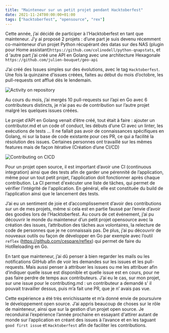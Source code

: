 ```yaml
---
title: "Mainteneur sur un petit projet pendant Hacktoberfest"
date: 2021-11-24T00:00:00+01:00
tags: ["hacktoberfest", "opensource", "rex"]
---
```


Cette année, j’ai décidé de participer à l’Hacktoberfest en tant que mainteneur. J’y ai proposé 2 projets : d’une part je suis devenu récemment co-mainteneur d’un projet Python récupérant des datas sur des NAS (plugin pour Home assistant)`https://github.com/colinodell/python-qnapstats`, et d ‘autre part j’ai créé une API en Golang avec une architecture Hexagonale `https://github.com/julien-bouquet/geo-api`

J’ai créé des Issues simples sur des évolutions, avec le tag `Hacktoberfest`. 
Une fois la quinzaine d’issues créées, faites au début du mois d’octobre, les pull-requests ont afflué dès le lendemain. 

![Activity on repository](https://i.ibb.co/R95vm2g/Screenshot-2021-11-18-at-14-08-04.png)

Au cours du mois, j’ai mergés 10 pull-requests sur l’api en Go avec 6 contributeurs distincts, je n’ai pas eu de contribution sur l’autre projet malgré les quelques issues créées.

Le projet d’API en Golang venait d’être créé, tout était à faire : ajouter un contributor.md et un code of conduct, les débuts d’une CI avec un linter, les exécutions de tests … Il ne fallait pas avoir de connaissances spécifiques en Golang, ni sur la base de code existante pour ces PR, ce qui a facilité la résolution des issues. Certaines personnes ont travaillé sur les mêmes features mais de façon itérative (Création d’une CI/CD)

![Contributing on CICD](https://i.ibb.co/YRgsLsQ/two-pull-request-on-one-feature.png)


Pour un projet open source, il est important d’avoir une CI (continuous integration) ainsi que des tests afin de garder une pérennité de l’application, même pour un tout petit projet, l’application doit fonctionner après chaque contribution. La CI permet d'exécuter une liste de tâches, qui permet de vérifier l’intégrité de l'application. En général, elle est constituée du build de l’application ainsi que le lancement des tests.

J’ai eu un sentiment de joie et d’accomplissement d’avoir des contributions sur un de mes projets, même si cela est en partie faussé par l’envie d’avoir des goodies lors de l’Hacktoberfest. Au cours de cet événement, j’ai pu découvrir le monde du mainteneur d’un petit projet opensource avec la création des issues, l’attribution des tâches aux volontaires, la relecture de code de personnes que je ne connaissais pas. De plus, j’ai pu découvrir de nouveaux outils ou façon de développer en Go par exemple avec l’outil `reflex` (https://github.com/cespare/reflex)  qui permet de faire du HotReloading en Go. 

En tant que mainteneur, j’ai dû penser à bien regarder les mails ou les notifications GitHub afin de voir les demandes sur les issues et les pull-requests. Mais aussi penser à attribuer les issues ou me les attribuer afin d’indiquer quelle issue est disponible et quelle issue est en cours,  pour ne pas faire perdre de temps aux contributeurs. J’ai eu le cas, sur mon projet, sur une issue pour le  contributing.md : un contributeur a demandé s' il pouvait travailler dessus, puis m’a fait une PR, que je n’ avais pas vue.

Cette expérience a été très enrichissante et m’a donné envie de poursuivre le développement open source. J’ai appris beaucoup de choses sur le rôle de mainteneur, ainsi que sur la gestion d’un projet open source. Je reconduirai l’expérience l’année prochaine en essayant d'attirer autant de monde sur l’application en créant des issues à l’avance et en les taguant `good first issue` et `Hacktoberfest` afin de faciliter les contributions.
